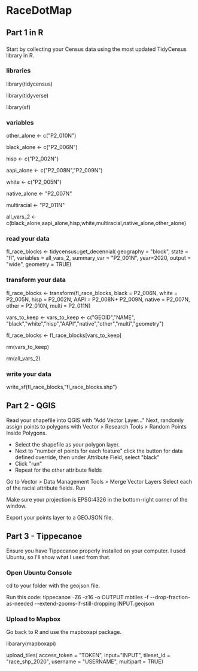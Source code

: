 # RaceDotMap

## Part 1 in R
###
Start by collecting your Census data using the most updated TidyCensus library in R.

### libraries
library(tidycensus)

library(tidyverse)

library(sf)

### variables
other_alone <- c("P2_010N")

black_alone <- c("P2_006N")

hisp <- c("P2_002N")

aapi_alone <- c("P2_008N","P2_009N")

white <- c("P2_005N")

native_alone <- "P2_007N"

multiracial <- "P2_011N"

all_vars_2 <-c(black_alone,aapi_alone,hisp,white,multiracial,native_alone,other_alone)


### read your data

fl_race_blocks <- tidycensus::get_decennial(
  geography = "block",
  state = "fl",
  variables = all_vars_2,
  summary_var = "P2_001N",
  year=2020,
  output = "wide",
  geometry = TRUE)

### transform your data
fl_race_blocks <- transform(fl_race_blocks,
                            black = P2_006N,
                            white = P2_005N,
                            hisp = P2_002N,
                            AAPI = P2_008N+
                              P2_009N,
                            native = P2_007N,
                            other = P2_010N,
                            multi = P2_011N)


vars_to_keep <- vars_to_keep <- c("GEOID","NAME",
                                  "black","white","hisp","AAPI","native","other","multi","geometry")

fl_race_blocks <- fl_race_blocks[vars_to_keep]

rm(vars_to_keep)

rm(all_vars_2)

### write your data
write_sf(fl_race_blocks,"fl_race_blocks.shp")


## Part 2 - QGIS

Read your shapefile into QGIS with "Add Vector Layer…"
Next, randomly assign points to polygons with Vector > Research Tools > Random Points Inside Polygons.
- Select the shapefile as your polygon layer.
- Next to "number of points for each feature" click the button for data defined override, then under Attribute Field, select "black"
- Click "run"
- Repeat for the other attribute fields

Go to Vector > Data Management Tools > Merge Vector Layers
Select each of the racial attribute fields.
Run

Make sure your projection is EPSG:4326 in the bottom-right corner of the window.

Export your points layer to a GEOJSON file.

## Part 3 - Tippecanoe

Ensure you have Tippecanoe properly installed on your computer. I used Ubuntu, so I'll show what I used from that.

### Open Ubuntu Console

cd to your folder with the geojson file.

Run this code: tippecanoe -Z6 -z16 -o OUTPUT.mbtiles -f --drop-fraction-as-needed --extend-zooms-if-still-dropping INPUT.geojson

### Upload to Mapbox
Go back to R and use the mapboxapi package.

libarary(mapboxapi)

upload_tiles(
  access_token = "TOKEN",
             input="INPUT",
             tileset_id = "race_shp_2020",
             username = "USERNAME",
             multipart = TRUE)
